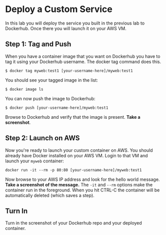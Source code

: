 # Deploy a Custom Service 

In this lab you will deploy the service you built in the previous lab to Dockerhub. Once there you will launch it on your AWS VM. 

## Step 1: Tag and Push 

When you have a container image that you want on Dockerhub you have to tag it using your Dockerhub username. The docker tag command does this. 

```
$ docker tag myweb:test1 [your-username-here]/myweb:test1
```

You should see your tagged image in the list:

```
$ docker image ls 
```

You can now push the image to Dockerhub: 

```
$ docker push [your-username-here]/myweb:test1
```

Browse to Dockerhub and verify that the image is present. **Take a screenshot**. 

## Step 2: Launch on AWS 

Now you're ready to launch your custom container on AWS. You should already have Docker installed on your AWS VM. Login to that VM and launch your `myweb` container: 

```
docker run -it --rm -p 80:80 [your-username-here]/myweb:test1
```

Now browse to your AWS IP address and look for the hello world message. **Take a screenshot of the message.** The `-it` and `--rm` options make the container run in the foreground. When you hit CTRL-C the container will be automatically deleted (which saves a step). 

## Turn In 

Turn in the screenshot of your Dockerhub repo and your deployed container. 
